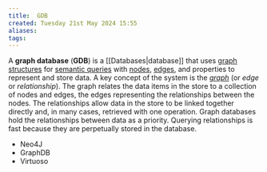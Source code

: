 ```yaml
---
title:  GDB
created: Tuesday 21st May 2024 15:55
aliases: 
tags: 
---
```

A **graph database** (**GDB**) is a [[Databases|database]] that uses [graph structures](https://en.wikipedia.org/wiki/Graph_(data_structure) "Graph (data structure)") for [semantic queries](https://en.wikipedia.org/wiki/Semantic_query "Semantic query") with [nodes](https://en.wikipedia.org/wiki/Node_(graph_theory) "Node (graph theory)"), [edges](https://en.wikipedia.org/wiki/Edge_(graph_theory) "Edge (graph theory)"), and properties to represent and store data. A key concept of the system is the _[graph](https://en.wikipedia.org/wiki/Graph_(discrete_mathematics) "Graph (discrete mathematics)")_ (or _edge_ or _relationship_). The graph relates the data items in the store to a collection of nodes and edges, the edges representing the relationships between the nodes. The relationships allow data in the store to be linked together directly and, in many cases, retrieved with one operation. Graph databases hold the relationships between data as a priority. Querying relationships is fast because they are perpetually stored in the database. 

- Neo4J
- GraphDB
- Virtuoso